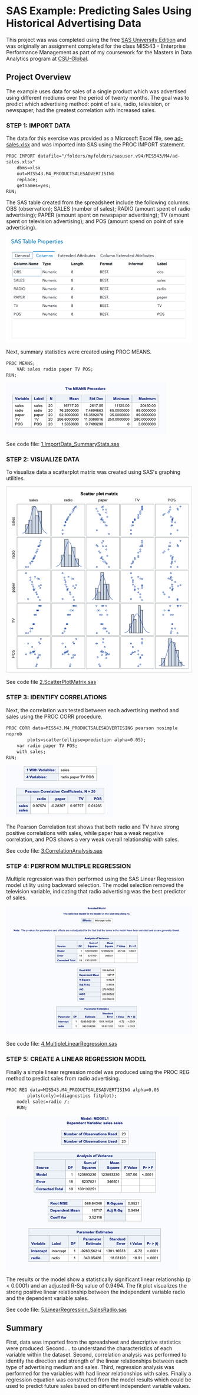 # SAS Example: Predicting Sales Using Historical Advertising Data
This project was was completed using the free [SAS University Edition](https://www.sas.com/en_us/software/university-edition.html) and was originally an assignment completed for the class MIS543 - Enterprise Performance Management as part of my coursework for the Masters in Data Analytics program at [CSU-Global](https://csuglobal.edu/graduate/masters-degrees/data-analytics).

## Project Overview

The example uses data for sales of a single product which was advertised using different mediums over the period of twenty months. The goal was to predict which advertising method: point of sale, radio, television, or newspaper, had the greatest correlation with increased sales. 

### STEP 1: IMPORT DATA

The data for this exercise was provided as a Microsoft Excel file, see [ad-sales.xlsx](ad-sales.xlsx) and was imported into SAS using the PROC IMPORT statement. 

```
PROC IMPORT datafile="/folders/myfolders/sasuser.v94/MIS543/M4/ad-sales.xlsx"
	dbms=xlsx
	out=MIS543.M4_PRODUCTSALESADVERTISING
	replace;
	getnames=yes;
RUN;
```

The SAS table created from the spreadsheet include the following columns: OBS (observation); SALES (number of sales); RADIO (amount spent of radio advertising); PAPER (amount spent on newspaper advertising); TV (amount spent on television advertising); and POS (amount spend on point of sale advertising). 

![datatable](images/datatable.png)

Next, summary statistics were created using PROC MEANS.

```
PROC MEANS; 
    VAR sales radio paper TV POS;
RUN;
```

![](images/means.png)

See code file: [1.ImportData_SummaryStats.sas](1.ImportData_SummaryStats.sas)

### STEP 2: VISUALIZE DATA

To visualize data a scatterplot matrix was created using SAS's graphing utilities. 

![](images/scatterplot.png)

See code file [2.ScatterPlotMatrix.sas](2.ScatterPlotMatrix.sas) 

### STEP 3: IDENTIFY CORRELATIONS 

Next, the correlation was tested between each advertising method and sales using the PROC CORR procedure.

```
PROC CORR data=MIS543.M4_PRODUCTSALESADVERTISING pearson nosimple noprob 
		plots=scatter(ellipse=prediction alpha=0.05);
	var radio paper TV POS;
	with sales;
RUN;
```

![](images/corr.png)

The Pearson Correlation test shows that both radio and TV have strong positive correlations with sales, while paper has a weak negative correlation, and POS shows a very weak overall relationship with sales. 

See code file: [3.CorrelationAnalysis.sas](3.CorrelationAnalysis.sas)

### STEP 4: PERFROM MULTIPLE REGRESSION

Multiple regression was then performed using the SAS Linear Regression model utility using backward selection. The model selection removed the television variable, indicating that radio advertising was the best predictor of sales. 

![](images/mult-regression.png)

See code file: [4.MultipleLinearRegression.sas](4.MultipleLinearRegression.sas)



### STEP 5: CREATE A LINEAR REGRESSION MODEL 

Finally a simple linear regression model was produced using the PROC REG method to predict sales from radio advertising. 

```
PROC REG data=MIS543.M4_PRODUCTSALESADVERTISING alpha=0.05 
		plots(only)=(diagnostics fitplot);
	model sales=radio /;
	RUN;
```

![](images/lin_regression.png)

The results or the model show a statistically significant linear relationship (p < 0.0001) and an adjusted R-Sq value of 0.9494. The fit plot visualizes the strong positive linear relationship between the independent variable radio and the dependent variable sales.

See code file: [5.LinearRegression_SalesRadio.sas](5.LinearRegression_SalesRadio.sas)

## Summary

First, data was imported from the spreadsheet and descriptive statistics were produced. Second.... to understand the characteristics of each variable within the dataset. Second, correlation analysis was performed to identify the direction and strength of the linear relationships between each type of advertising medium and sales. Third, regression analysis was performed for the variables with had linear relationships with sales. Finally a regression equation was constructed from the model results which could be used to predict future sales based on different independent variable values.

